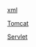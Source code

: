 [xml](https://github.com/Pumpkin9841/JavaNotes/blob/main/docx/Java/Java%20EE/%E3%80%90JavaWeb%E3%80%91xml-javawebxml.md)

[Tomcat](https://github.com/Pumpkin9841/JavaNotes/blob/main/docx/Java/Java%20EE/%E3%80%90JavaWeb%E3%80%91Tomcat-javawebtomcat.md)

[Servlet](https://github.com/Pumpkin9841/JavaNotes/blob/main/docx/Java/Java%20EE/%E3%80%90JavaWeb%E3%80%91Servlet-javawebservlet.md)
